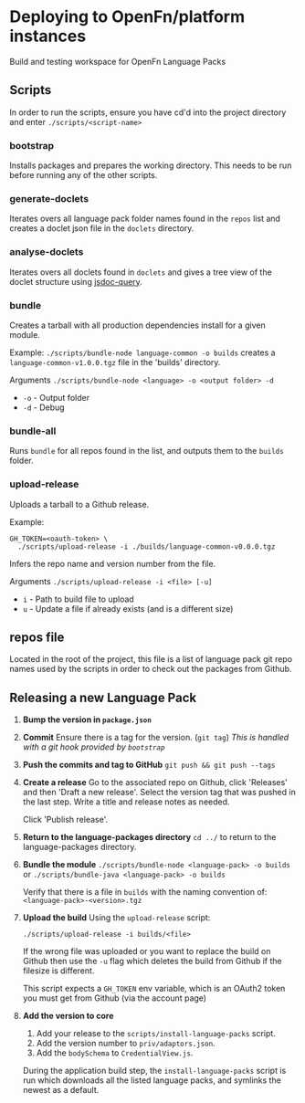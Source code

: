 # Deploying to OpenFn/platform instances

Build and testing workspace for OpenFn Language Packs

## Scripts

In order to run the scripts, ensure you have cd'd into the project directory
and enter `./scripts/<script-name>`

### bootstrap

Installs packages and prepares the working directory. This needs to be run
before running any of the other scripts.

### generate-doclets

Iterates overs all language pack folder names found in the `repos` list and
creates a doclet json file in the `doclets` directory.

### analyse-doclets

Iterates overs all doclets found in `doclets` and gives a tree view
of the doclet structure using [jsdoc-query](https://github.com/OpenFn/jsdoc-query).

### bundle

Creates a tarball with all production dependencies install for a given module.

Example: `./scripts/bundle-node language-common -o builds`
creates a `language-common-v1.0.0.tgz` file in the 'builds' directory.

Arguments `./scripts/bundle-node <language> -o <output folder> -d`

- `-o` - Output folder
- `-d` - Debug

### bundle-all

Runs `bundle` for all repos found in the list, and outputs them to the
`builds` folder.

### upload-release

Uploads a tarball to a Github release.

Example:

```
GH_TOKEN=<oauth-token> \
  ./scripts/upload-release -i ./builds/language-common-v0.0.0.tgz
```

Infers the repo name and version number from the file.

Arguments `./scripts/upload-release -i <file> [-u]`

- `i` - Path to build file to upload
- `u` - Update a file if already exists (and is a different size)

## repos file

Located in the root of the project, this file is a list of language pack
git repo names used by the scripts in order to check out the packages
from Github.

## Releasing a new Language Pack

1. **Bump the version in `package.json`**

2. **Commit**
   Ensure there is a tag for the version. (`git tag`)
   _This is handled with a git hook provided by `bootstrap`_

3. **Push the commits and tag to GitHub**
   `git push && git push --tags`

4. **Create a release**
   Go to the associated repo on Github, click 'Releases' and then
   'Draft a new release'.
   Select the version tag that was pushed in the last step.
   Write a title and release notes as needed.

   Click 'Publish release'.

5. **Return to the language-packages directory**
   `cd ../` to return to the language-packages directory.

6. **Bundle the module**
   `./scripts/bundle-node <language-pack> -o builds` or `./scripts/bundle-java <language-pack> -o builds`

   Verify that there is a file in `builds` with the naming convention of:
   `<language-pack>-<version>.tgz`

7. **Upload the build**
   Using the `upload-release` script:

   `./scripts/upload-release -i builds/<file>`

   If the wrong file was uploaded or you want to replace the build on Github
   then use the `-u` flag which deletes the build from Github if the filesize
   is different.

   This script expects a `GH_TOKEN` env variable, which is an OAuth2 token you
   must get from Github (via the account page)

8. **Add the version to core**

   1. Add your release to the `scripts/install-language-packs` script.
   2. Add the version number to `priv/adaptors.json`.
   3. Add the `bodySchema` to `CredentialView.js`.

   During the application build step, the `install-language-packs` script is run
   which downloads all the listed language packs, and symlinks the newest as a
   default.
